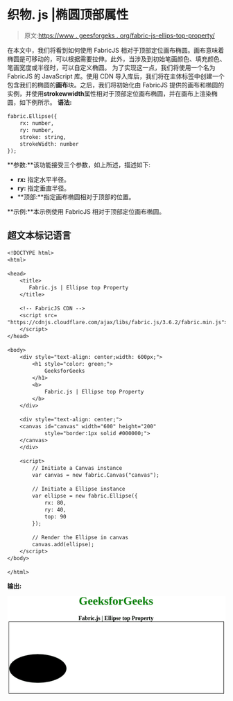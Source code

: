 # 织物. js |椭圆顶部属性

> 原文:[https://www . geesforgeks . org/fabric-js-ellips-top-property/](https://www.geeksforgeeks.org/fabric-js-ellipse-top-property/)

在本文中，我们将看到如何使用 FabricJS 相对于顶部定位画布椭圆。画布意味着椭圆是可移动的，可以根据需要拉伸。此外，当涉及到初始笔画颜色、填充颜色、笔画宽度或半径时，可以自定义椭圆。
为了实现这一点，我们将使用一个名为 FabricJS 的 JavaScript 库。使用 CDN 导入库后，我们将在主体标签中创建一个包含我们的椭圆的**画布**块。之后，我们将初始化由 FabricJS 提供的画布和椭圆的实例，并使用**strokewwidth**属性相对于顶部定位画布椭圆，并在画布上渲染椭圆，如下例所示。
**语法:**

```
fabric.Ellipse({
    rx: number,
    ry: number,
    stroke: string,
    strokeWidth: number
}); 
```

**参数:**该功能接受三个参数，如上所述，描述如下:

*   **rx:** 指定水平半径。
*   **ry:** 指定垂直半径。
*   **顶部:**指定画布椭圆相对于顶部的位置。

**示例:**本示例使用 FabricJS 相对于顶部定位画布椭圆。

## 超文本标记语言

```
<!DOCTYPE html>
<html>

<head>
    <title>
       Fabric.js | Ellipse top Property
    </title>

    <!-- FabricJS CDN -->
    <script src=
"https://cdnjs.cloudflare.com/ajax/libs/fabric.js/3.6.2/fabric.min.js">
    </script>
</head>

<body>
    <div style="text-align: center;width: 600px;">
        <h1 style="color: green;">
            GeeksforGeeks
        </h1>
        <b>
            Fabric.js | Ellipse top Property
        </b>
    </div>

    <div style="text-align: center;">
    <canvas id="canvas" width="600" height="200"
            style="border:1px solid #000000;">
    </canvas>
    </div>

    <script>
        // Initiate a Canvas instance
        var canvas = new fabric.Canvas("canvas");

        // Initiate a Ellipse instance
        var ellipse = new fabric.Ellipse({
            rx: 80,
            ry: 40,
            top: 90
        });

        // Render the Ellipse in canvas
        canvas.add(ellipse);
    </script>
</body>

</html>                  
```

**输出:**

![](img/052b98cca564db4ff35b010067b8d03d.png)